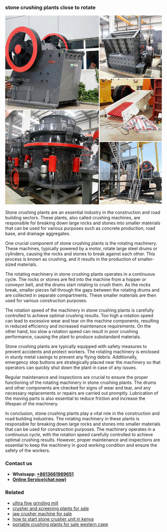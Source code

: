 <h3>stone crushing plants close to rotate</h3><img src='1703042568.jpg' alt=''><p>Stone crushing plants are an essential industry in the construction and road building sectors. These plants, also called crushing machines, are responsible for breaking down large rocks and stones into smaller materials that can be used for various purposes such as concrete production, road base, and drainage aggregates.</p><p>One crucial component of stone crushing plants is the rotating machinery. These machines, typically powered by a motor, rotate large steel drums or cylinders, causing the rocks and stones to break against each other. This process is known as crushing, and it results in the production of smaller-sized materials.</p><p>The rotating machinery in stone crushing plants operates in a continuous cycle. The rocks or stones are fed into the machine from a hopper or conveyor belt, and the drums start rotating to crush them. As the rocks break, smaller pieces fall through the gaps between the rotating drums and are collected in separate compartments. These smaller materials are then used for various construction purposes.</p><p>The rotation speed of the machinery in stone crushing plants is carefully controlled to achieve optimal crushing results. Too high a rotation speed can lead to excessive wear and tear on the machine components, resulting in reduced efficiency and increased maintenance requirements. On the other hand, too slow a rotation speed can result in poor crushing performance, causing the plant to produce substandard materials.</p><p>Stone crushing plants are typically equipped with safety measures to prevent accidents and protect workers. The rotating machinery is enclosed in sturdy metal casings to prevent any flying debris. Additionally, emergency stop buttons are strategically placed near the machinery so that operators can quickly shut down the plant in case of any issues.</p><p>Regular maintenance and inspections are crucial to ensure the proper functioning of the rotating machinery in stone crushing plants. The drums and other components are checked for signs of wear and tear, and any necessary replacements or repairs are carried out promptly. Lubrication of the moving parts is also essential to reduce friction and increase the lifespan of the machinery.</p><p>In conclusion, stone crushing plants play a vital role in the construction and road building industries. The rotating machinery in these plants is responsible for breaking down large rocks and stones into smaller materials that can be used for construction purposes. The machinery operates in a continuous cycle, with the rotation speed carefully controlled to achieve optimal crushing results. However, proper maintenance and inspections are essential to keep the machinery in good working condition and ensure the safety of the workers.</p><h3>Contact us</h3><ul><li><strong>Whatsapp:&nbsp;<a href="https://wa.me/8613661969651">+8613661969651</a></strong></li><li><a href="https://swt.shibang-china.com/?git&amp;zhl&amp;stone crushing plants close to rotate"><strong>Online Service(chat now)</strong></a></li></ul><h3>Related</h3><ul><li><a href='ulltra fine grinding mill.md'>ulltra fine grinding mill</a></li><li><a href='crusher and screening plants for sale.md'>crusher and screening plants for sale</a></li><li><a href='jaw crusher machine for sale.md'>jaw crusher machine for sale</a></li><li><a href='how to start stone crusher unit in kenya.md'>how to start stone crusher unit in kenya</a></li><li><a href='portable crushing plants for sale western cape.md'>portable crushing plants for sale western cape</a></li></ul>